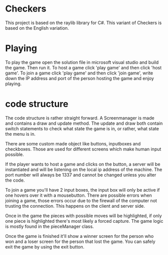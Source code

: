 # Checkers
This project is based on the raylib library for C#. This variant of Checkers is based on the English variation.

# Playing
To play the game open the solution file in microsoft visual studio and build the game. Then run it.
To host a game click 'play game' and then click 'host game'. To join a game click 'play game' and then click 'join game',
write down the IP address and port of the person hosting the game and enjoy playing.

# code structure
The code structure is rather straight forward. A Screenmanager is made and contains a draw and update method.
The update and draw both contain switch statements to check what state the game is in, or rather, what state the menu is in.

There are some custom made object like buttons, inputboxes and checkboxes. Those are used for different screens which make
human input possible.

If the player wants to host a game and clicks on the button, a server will be instantiated and will be listening on the local
ip address of the machine. The port number will always be 1337 and cannot be changed unless you alter the code.

To join a game you'll have 2 input boxes, the input box will only be active if one hovers over it with a mousebutton.
There are possible errors when joining a game, those errors occur due to the firewall of the computer not trusting the connection.
This happens on the client and server side.

Once in the game the pieces with possible moves will be highlighted, if only one piece is highlighted there's most likely a forced capture.
The game logic is mostly found in the pieceManager class.

Once the game is finished it'll show a winner screen for the person who won and a loser screen for the person that lost the game.
You can safely exit the game by using the exit button.